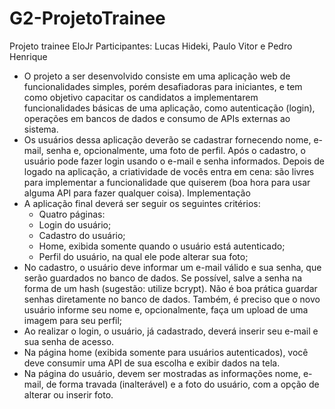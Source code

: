 # G2-ProjetoTrainee
Projeto trainee EloJr
Participantes: Lucas Hideki, Paulo Vitor e Pedro Henrique

- O projeto a ser desenvolvido consiste em uma aplicação web de
funcionalidades simples, porém desafiadoras para iniciantes, e tem como objetivo
capacitar os candidatos a implementarem funcionalidades básicas de uma aplicação,
como autenticação (login), operações em bancos de dados e consumo de APIs
externas ao sistema.
- Os usuários dessa aplicação deverão se cadastrar fornecendo nome, e-mail,
senha e, opcionalmente, uma foto de perfil. Após o cadastro, o usuário pode fazer
login usando o e-mail e senha informados. Depois de logado na aplicação, a
criatividade de vocês entra em cena: são livres para implementar a funcionalidade
que quiserem (boa hora para usar alguma API para fazer qualquer coisa).
Implementação
- A aplicação final deverá ser seguir os seguintes critérios:
  - Quatro páginas:
  - Login do usuário;
  - Cadastro do usuário;
  - Home, exibida somente quando o usuário está autenticado;
  - Perfil do usuário, na qual ele pode alterar sua foto;
- No cadastro, o usuário deve informar um e-mail válido e sua senha, que serão
 guardados no banco de dados. Se possível, salve a senha na forma de um hash
(sugestão: utilize bcrypt). Não é boa prática guardar senhas diretamente no
banco de dados. Também, é preciso que o novo usuário informe seu nome e,
opcionalmente, faça um upload de uma imagem para seu perfil;
- Ao realizar o login, o usuário, já cadastrado, deverá inserir seu e-mail e sua
senha de acesso.
- Na página home (exibida somente para usuários autenticados), você deve
consumir uma API de sua escolha e exibir dados na tela.
- Na página do usuário, devem ser mostradas as informações nome, e-mail, de
forma travada (inalterável) e a foto do usuário, com a opção de alterar ou
inserir foto.
